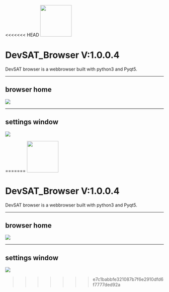 <<<<<<< HEAD
<img src="static/devsat_x.png" width='100px' height="100px">

# DevSAT_Browser V:1.0.0.4 


DevSAT browser is a webbrowser built with python3 and Pyqt5.<hr>
## browser home
<img src="stock/photo_2021-04-15_13-33-03.jpg">

<hr>

## settings window

<img src="stock/devsatss.JPG">




=======
<img src="static/devsat_x.png" width='100px' height="100px">

# DevSAT_Browser V:1.0.0.4 


DevSAT browser is a webbrowser built with python3 and Pyqt5.<hr>
## browser home
<img src="stock/photo_2021-04-15_13-33-03.jpg">

<hr>

## settings window

<img src="stock/devsatss.JPG">




>>>>>>> e7c1babbfe321087b7f6e2910dfd6f7777ded92a
